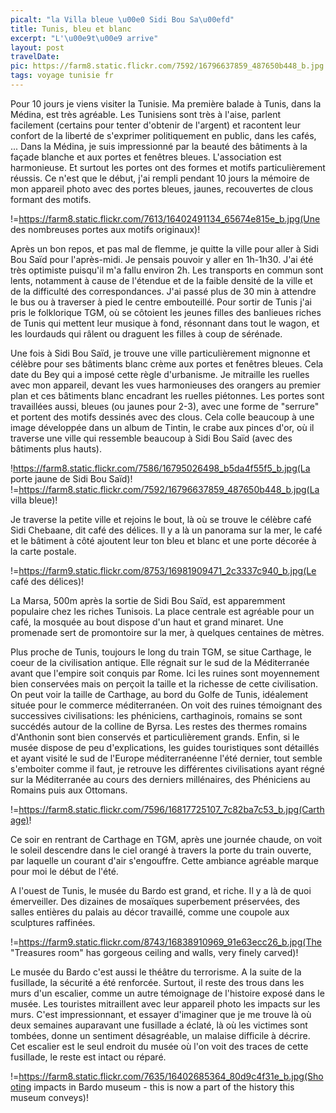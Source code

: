 ```yaml
---
picalt: "la Villa bleue \u00e0 Sidi Bou Sa\u00efd"
title: Tunis, bleu et blanc
excerpt: "L'\u00e9t\u00e9 arrive"
layout: post
travelDate: 
pic: https://farm8.static.flickr.com/7592/16796637859_487650b448_b.jpg
tags: voyage tunisie fr
---
```

Pour 10 jours je viens visiter la Tunisie. Ma première balade à Tunis, dans la Médina, est très agréable. Les Tunisiens sont très à l'aise, parlent facilement (certains pour tenter d'obtenir de l'argent) et racontent leur confort de la liberté de s'exprimer politiquement en public, dans les cafés, ...
Dans la Médina, je suis impressionné par la beauté des bâtiments à la façade blanche et aux portes et fenêtres bleues. L'association est harmonieuse. Et surtout les portes ont des formes et motifs particulièrement réussis. Ce n'est que le début, j'ai rempli pendant 10 jours la mémoire de mon appareil photo avec des portes bleues, jaunes, recouvertes de clous formant des motifs.

!=https://farm8.static.flickr.com/7613/16402491134_65674e815e_b.jpg(Une des nombreuses portes aux motifs originaux)!

Après un bon repos, et pas mal de flemme, je quitte la ville pour aller à Sidi Bou Saïd pour l'après-midi. Je pensais pouvoir y aller en 1h-1h30. J'ai été très optimiste puisqu'il m'a fallu environ 2h. Les transports en commun sont lents, notamment à cause de l'étendue et de la faible densité de la ville et de la difficulté des correspondances. J'ai passé plus de 30 min à attendre le bus ou à traverser à pied le centre embouteillé.
Pour sortir de Tunis j'ai pris le folklorique TGM, où se côtoient les jeunes filles des banlieues riches de Tunis qui mettent leur musique à fond, résonnant dans tout le wagon, et les lourdauds qui râlent ou draguent les filles à coup de sérénade.

Une fois à Sidi Bou Saïd, je trouve une ville particulièrement mignonne et célèbre pour ses bâtiments blanc crème aux portes et fenêtres bleues. Cela date du Bey qui a imposé cette règle d'urbanisme.
Je mitraille les ruelles avec mon appareil, devant les vues harmonieuses des orangers au premier plan et ces bâtiments blanc encadrant les ruelles piétonnes.
Les portes sont travaillées aussi, bleues (ou jaunes pour 2-3), avec une forme de "serrure" et portent des motifs dessinés avec des clous. Cela colle beaucoup à une image développée dans un album de Tintin, le crabe aux pinces d'or, où il traverse une ville qui ressemble beaucoup à Sidi Bou Saïd (avec des bâtiments plus hauts).

!https://farm8.static.flickr.com/7586/16795026498_b5da4f55f5_b.jpg(La porte jaune de Sidi Bou Saïd)! !=https://farm8.static.flickr.com/7592/16796637859_487650b448_b.jpg(La villa bleue)!

Je traverse la petite ville et rejoins le bout, là où se trouve le célèbre café Sidi Chebaane, dit café des délices. Il y a là un panorama sur la mer, le café et le bâtiment à côté ajoutent leur ton bleu et blanc et une porte décorée à la carte postale.

!=https://farm9.static.flickr.com/8753/16981909471_2c3337c940_b.jpg(Le café des délices)!

La Marsa, 500m après la sortie de Sidi Bou Saïd, est apparemment populaire chez les riches Tunisois. La place centrale est agréable pour un café, la mosquée au bout dispose d'un haut et grand minaret. Une promenade sert de promontoire sur la mer, à quelques centaines de mètres.

Plus proche de Tunis, toujours le long du train TGM, se situe Carthage, le coeur de la civilisation antique. Elle régnait sur le sud de la Méditerranée avant que l'empire soit conquis par Rome. Ici les ruines sont moyennement bien conservées mais on perçoit la taille et la richesse de cette civilisation. On peut voir la taille de Carthage, au bord du Golfe de Tunis, idéalement située pour le commerce méditerranéen.
On voit des ruines témoignant des successives civilisations: les phéniciens, carthaginois, romains se sont succédés autour de la colline de Byrsa. Les restes des thermes romains d'Anthonin sont bien conservés et particulièrement grands.
Enfin, si le musée dispose de peu d'explications, les guides touristiques sont détaillés et ayant visité le sud de l'Europe méditerranéenne l'été dernier, tout semble s'emboiter comme il faut, je retrouve les différentes civilisations ayant régné sur la Méditerranée au cours des derniers millénaires, des Phéniciens au Romains puis aux Ottomans.

!=https://farm8.static.flickr.com/7596/16817725107_7c82ba7c53_b.jpg(Carthage)!

Ce soir en rentrant de Carthage en TGM, après une journée chaude, on voit le soleil descendre dans le ciel orangé à travers la porte du train ouverte, par laquelle un courant d'air s'engouffre. Cette ambiance agréable marque pour moi le début de l'été.

A l'ouest de Tunis, le musée du Bardo est grand, et riche. Il y a là de quoi émerveiller. Des dizaines de mosaïques superbement préservées, des salles entières du palais au décor travaillé, comme une coupole aux sculptures raffinées.

!=https://farm9.static.flickr.com/8743/16838910969_91e63ecc26_b.jpg(The "Treasures room" has gorgeous ceiling and walls, very finely carved)!

Le musée du Bardo c'est aussi le théâtre du terrorisme. A la suite de la fusillade, la sécurité a été renforcée. Surtout, il reste des trous dans les murs d'un escalier, comme un autre témoignage de l'histoire exposé dans le musée. Les touristes mitraillent avec leur appareil photo les impacts sur les murs. C'est impressionnant, et essayer d'imaginer que je me trouve là où deux semaines auparavant une fusillade a éclaté, là où les victimes sont tombées, donne un sentiment désagréable, un malaise difficile à décrire. Cet escalier est le seul endroit du musée où l'on voit des traces de cette fusillade, le reste est intact ou réparé.

!=https://farm8.static.flickr.com/7635/16402685364_80d9c4f31e_b.jpg(Shooting impacts in Bardo museum - this is now a part of the history this museum conveys)!
